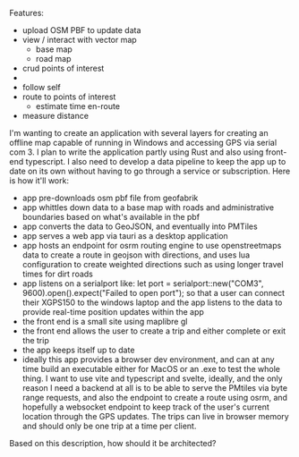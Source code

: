 
Features:
- upload OSM PBF to update data
- view / interact with vector map
  - base map
  - road map
- crud points of interest
- 
- follow self
- route to points of interest
  - estimate time en-route
- measure distance




I'm wanting to create an application with several layers for creating an offline map capable of running in Windows and accessing GPS via serial com 3. I plan to write the application partly using Rust and also using front-end typescript. I also need to develop a data pipeline to keep the app up to date on its own without having to go through a service or subscription. Here is how it'll work:

- app pre-downloads osm pbf file from geofabrik
- app whittles down data to a base map with roads and administrative boundaries based on what's available in the pbf
- app converts the data to GeoJSON, and eventually into PMTiles
- app serves a web app via tauri as a desktop application
- app hosts an endpoint for osrm routing engine to use openstreetmaps data to create a route in geojson with directions, and uses lua configuration to create weighted directions such as using longer travel times for dirt roads
- app listens on a serialport like:
  let port = serialport::new("COM3", 9600).open().expect("Failed to open port");
  so that a user can connect their XGPS150 to the windows laptop and the app listens to the data to provide real-time position updates within the app
- the front end is a small site using maplibre gl
- the front end allows the user to create a trip and either complete or exit the trip
- the app keeps itself up to date
- ideally this app provides a browser dev environment, and can at any time build an executable either for MacOS or an .exe to test the whole thing. I want to use vite and typescript and svelte, ideally, and the only reason I need a backend at all is to be able to serve the PMtiles via byte range requests, and also the endpoint to create a route using osrm, and hopefully a websocket endpoint to keep track of the user's current location through the GPS updates. The trips can live in browser memory and should only be one trip at a time per client. 

Based on this description, how should it be architected?

